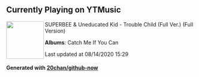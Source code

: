 ## Currently Playing on YTMusic

[<img align="left" width="100" src="https://lh3.googleusercontent.com/tUNZ57vAPKygLyIhL6VON2E42U2YHFMDPNrZz6AAdDIA8QqdCoTEfBOcaf9iEQ2EMVlIaEFuXObLtXc">](https://music.youtube.com/channel/UCmB08K6m8Ul790rOSefqU-Q)

SUPERBEE & Uneducated Kid - Trouble Child (Full Ver.) (Full Version)

**Albums**: Catch Me If You Can

Last updated at 08/14/2020 15:29

#### Generated with [20chan/github-now](https://github.com/20chan/github-now)


<!--
**20chan/20chan** is a ✨ _special_ ✨ repository because its `README.md` (this file) appears on your GitHub profile.

Here are some ideas to get you started:

- 🔭 I’m currently working on ...
- 🌱 I’m currently learning ...
- 👯 I’m looking to collaborate on ...
- 🤔 I’m looking for help with ...
- 💬 Ask me about ...
- 📫 How to reach me: ...
- 😄 Pronouns: ...
- ⚡ Fun fact: ...
-->
